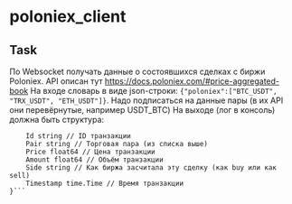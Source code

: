 # poloniex_client
## Task
По Websocket получать данные о состоявшихся сделках с биржи Poloniex.
API описан тут https://docs.poloniex.com/#price-aggregated-book На входе словарь в виде json-строки: ```{"poloniex":["BTC_USDT", "TRX_USDT", "ETH_USDT"]}```. Надо подписаться на данные пары (в их API они перевёрнутые, например USDT_BTC) На выходе (лог в консоль) должна быть структура:
```type RecentTrade struct {
    Id string // ID транзакции
    Pair string // Торговая пара (из списка выше)
    Price float64 // Цена транзакции
    Amount float64 // Объём транзакции
    Side string // Как биржа засчитала эту сделку (как buy или как sell)
    Timestamp time.Time // Время транзакции
}```